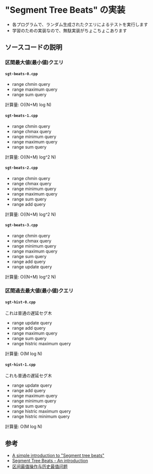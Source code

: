 # "Segment Tree Beats" の実装

- 各プログラムで、ランダム生成されたクエリによるテストを実行します
- 学習のための実装なので、無駄実装がちょこちょこあります

## ソースコードの説明

### 区間最大値(最小値)クエリ

#### `sgt-beats-0.cpp`

- range chmin query
- range maximum query
- range sum query

計算量: O((N+M) log N)

#### `sgt-beats-1.cpp`

- range chmin query
- range chmax query
- range minimum query
- range maximum query
- range sum query

計算量: O((N+M) log^2 N)

#### `sgt-beats-2.cpp`

- range chmin query
- range chmax query
- range minimum query
- range maximum query
- range sum query
- range add query

計算量: O((N+M) log^2 N)

#### `sgt-beats-3.cpp`

- range chmin query
- range chmax query
- range minimum query
- range maximum query
- range sum query
- range add query
- range update query

計算量: O((N+M) log^2 N)

### 区間過去最大値(最小値)クエリ

#### `sgt-hist-0.cpp`

これは普通の遅延セグ木

- range update query
- range add query
- range maximum query
- range sum query
- range histric maximum query

計算量: O(M log N)

#### `sgt-hist-1.cpp`

これも普通の遅延セグ木

- range update query
- range add query
- range maximum query
- range minimum query
- range sum query
- range histric maximum query
- range histric minimum query

計算量: O(M log N)

## 参考

- [A simple introduction to "Segment tree beats"](https://codeforces.com/blog/entry/57319)
- [Segment Tree Beats - An introduction](http://codingwithrajarshi.blogspot.com/2018/03/segment-tree-beats-introduction.html)
- [区间最值操作与历史最值问题](http://www.doc88.com/p-6744902151779.html)